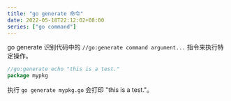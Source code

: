 ```yaml
---
title: "go generate 命令"
date: 2022-05-18T22:12:02+08:00
series: ["go command"]
---
```


go generate 识别代码中的 `//go:generate command argument...` 指令来执行特定操作。

```go
//go:generate echo "this is a test."
package mypkg
```

执行 `go generate mypkg.go` 会打印 "this is a test."。


[^2]: [Go Command](https://pkg.go.dev/cmd/go#hdr-Generate_Go_files_by_processing_source)
